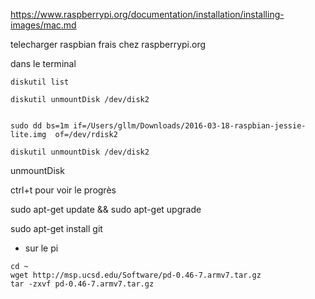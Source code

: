 https://www.raspberrypi.org/documentation/installation/installing-images/mac.md

telecharger raspbian frais chez raspberrypi.org


dans le terminal
```
diskutil list

diskutil unmountDisk /dev/disk2


sudo dd bs=1m if=/Users/gllm/Downloads/2016-03-18-raspbian-jessie-lite.img  of=/dev/rdisk2

diskutil unmountDisk /dev/disk2
```

unmountDisk



ctrl+t pour voir le progrès


sudo apt-get update && sudo apt-get upgrade

sudo apt-get install git


* sur le pi
```
cd ~
wget http://msp.ucsd.edu/Software/pd-0.46-7.armv7.tar.gz
tar -zxvf pd-0.46-7.armv7.tar.gz
```
